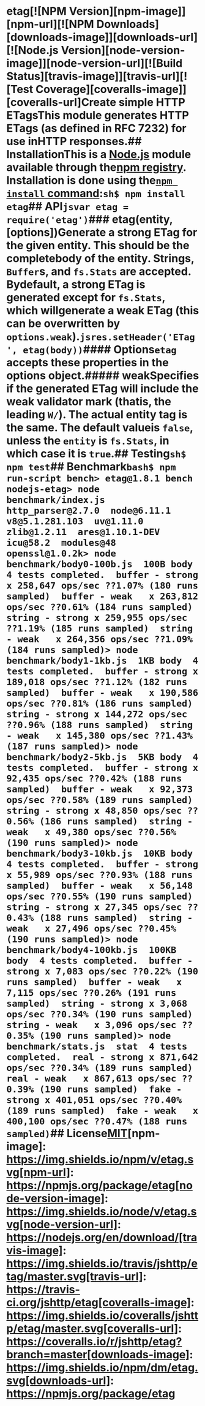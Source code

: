 # etag[![NPM Version][npm-image]][npm-url][![NPM Downloads][downloads-image]][downloads-url][![Node.js Version][node-version-image]][node-version-url][![Build Status][travis-image]][travis-url][![Test Coverage][coveralls-image]][coveralls-url]Create simple HTTP ETagsThis module generates HTTP ETags (as defined in RFC 7232) for use inHTTP responses.## InstallationThis is a [Node.js](https://nodejs.org/en/) module available through the[npm registry](https://www.npmjs.com/). Installation is done using the[`npm install` command](https://docs.npmjs.com/getting-started/installing-npm-packages-locally):```sh$ npm install etag```## API<!-- eslint-disable no-unused-vars -->```jsvar etag = require('etag')```### etag(entity, [options])Generate a strong ETag for the given entity. This should be the completebody of the entity. Strings, `Buffer`s, and `fs.Stats` are accepted. Bydefault, a strong ETag is generated except for `fs.Stats`, which willgenerate a weak ETag (this can be overwritten by `options.weak`).<!-- eslint-disable no-undef -->```jsres.setHeader('ETag', etag(body))```#### Options`etag` accepts these properties in the options object.##### weakSpecifies if the generated ETag will include the weak validator mark (thatis, the leading `W/`). The actual entity tag is the same. The default valueis `false`, unless the `entity` is `fs.Stats`, in which case it is `true`.## Testing```sh$ npm test```## Benchmark```bash$ npm run-script bench> etag@1.8.1 bench nodejs-etag> node benchmark/index.js  http_parser@2.7.0  node@6.11.1  v8@5.1.281.103  uv@1.11.0  zlib@1.2.11  ares@1.10.1-DEV  icu@58.2  modules@48  openssl@1.0.2k> node benchmark/body0-100b.js  100B body  4 tests completed.  buffer - strong x 258,647 ops/sec ??1.07% (180 runs sampled)  buffer - weak   x 263,812 ops/sec ??0.61% (184 runs sampled)  string - strong x 259,955 ops/sec ??1.19% (185 runs sampled)  string - weak   x 264,356 ops/sec ??1.09% (184 runs sampled)> node benchmark/body1-1kb.js  1KB body  4 tests completed.  buffer - strong x 189,018 ops/sec ??1.12% (182 runs sampled)  buffer - weak   x 190,586 ops/sec ??0.81% (186 runs sampled)  string - strong x 144,272 ops/sec ??0.96% (188 runs sampled)  string - weak   x 145,380 ops/sec ??1.43% (187 runs sampled)> node benchmark/body2-5kb.js  5KB body  4 tests completed.  buffer - strong x 92,435 ops/sec ??0.42% (188 runs sampled)  buffer - weak   x 92,373 ops/sec ??0.58% (189 runs sampled)  string - strong x 48,850 ops/sec ??0.56% (186 runs sampled)  string - weak   x 49,380 ops/sec ??0.56% (190 runs sampled)> node benchmark/body3-10kb.js  10KB body  4 tests completed.  buffer - strong x 55,989 ops/sec ??0.93% (188 runs sampled)  buffer - weak   x 56,148 ops/sec ??0.55% (190 runs sampled)  string - strong x 27,345 ops/sec ??0.43% (188 runs sampled)  string - weak   x 27,496 ops/sec ??0.45% (190 runs sampled)> node benchmark/body4-100kb.js  100KB body  4 tests completed.  buffer - strong x 7,083 ops/sec ??0.22% (190 runs sampled)  buffer - weak   x 7,115 ops/sec ??0.26% (191 runs sampled)  string - strong x 3,068 ops/sec ??0.34% (190 runs sampled)  string - weak   x 3,096 ops/sec ??0.35% (190 runs sampled)> node benchmark/stats.js  stat  4 tests completed.  real - strong x 871,642 ops/sec ??0.34% (189 runs sampled)  real - weak   x 867,613 ops/sec ??0.39% (190 runs sampled)  fake - strong x 401,051 ops/sec ??0.40% (189 runs sampled)  fake - weak   x 400,100 ops/sec ??0.47% (188 runs sampled)```## License[MIT](LICENSE)[npm-image]: https://img.shields.io/npm/v/etag.svg[npm-url]: https://npmjs.org/package/etag[node-version-image]: https://img.shields.io/node/v/etag.svg[node-version-url]: https://nodejs.org/en/download/[travis-image]: https://img.shields.io/travis/jshttp/etag/master.svg[travis-url]: https://travis-ci.org/jshttp/etag[coveralls-image]: https://img.shields.io/coveralls/jshttp/etag/master.svg[coveralls-url]: https://coveralls.io/r/jshttp/etag?branch=master[downloads-image]: https://img.shields.io/npm/dm/etag.svg[downloads-url]: https://npmjs.org/package/etag